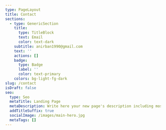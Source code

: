 ```yaml
---
type: PageLayout
title: Contact
sections:
  - type: GenericSection
    title:
      type: TitleBlock
      text: Email
      color: text-dark
    subtitle: anirban1990@gmail.com
    text: ''
    actions: []
    badge:
      type: Badge
      label: ''
      color: text-primary
    colors: bg-light-fg-dark
slug: /contact
isDraft: false
seo:
  type: Seo
  metaTitle: Landing Page
  metaDescription: Write here your new page's description including most relevant keywords.
  addTitleSuffix: true
  socialImage: /images/main-hero.jpg
  metaTags: []
---
```

